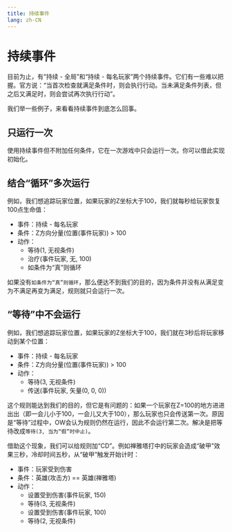 ```yaml
---
title: 持续事件
lang: zh-CN
---
```


# 持续事件

目前为止，有“持续 - 全局”和“持续 - 每名玩家”两个持续事件。它们有一些难以把握。官方说：“当首次检查就满足条件时，则会执行行动。当未满足条件列表，但之后又满足时，则会尝试再次执行行动”。

我们举一些例子，来看看持续事件到底怎么回事。

## 只运行一次

使用持续事件但不附加任何条件，它在一次游戏中只会运行一次。你可以借此实现初始化。

## 结合“循环”多次运行

例如，我们想追踪玩家位置，如果玩家的Z坐标大于100，我们就每秒给玩家恢复100点生命值：


* 事件：持续 - 每名玩家
* 条件：Z方向分量(位置(事件玩家)) > 100
* 动作：
	* 等待(1, 无视条件)
	* 治疗(事件玩家, 无, 100)
	* 如条件为“真”则循环

如果没有`如条件为“真”则循环`，那么便达不到我们的目的，因为条件并没有从满足变为不满足再变为满足，规则就只会运行一次。

## “等待”中不会运行

例如，我们想追踪玩家位置，如果玩家的Z坐标大于100，我们就在3秒后将玩家移动到某个位置：

* 事件：持续 - 每名玩家
* 条件：Z方向分量(位置(事件玩家)) > 100
* 动作：
	* 等待(3, 无视条件)
	* 传送(事件玩家, 矢量(0, 0, 0))

这个规则能达到我们的目的，但它是有问题的：如果一个玩家在Z=100的地方进进出出（即一会儿小于100，一会儿又大于100），那么玩家也只会传送第一次。原因是“等待”过程中，OW会认为规则仍然在运行，因此不会运行第二次。解决是把等待改成`等待(3, 当为“假”时中止)`。

借助这个现象，我们可以给规则加“CD”。例如禅雅塔打中的玩家会造成“破甲”效果三秒，冷却时间五秒，从“破甲”触发开始计时：

* 事件：玩家受到伤害
* 条件：英雄(攻击方) == 英雄(禅雅塔)
* 动作：
	* 设置受到伤害(事件玩家, 150)
	* 等待(3, 无视条件)
	* 设置受到伤害(事件玩家, 100)
	* 等待(2, 无视条件)